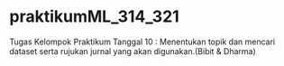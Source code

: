 # praktikumML_314_321
Tugas Kelompok Praktikum
Tanggal 10 : Menentukan topik dan mencari dataset serta rujukan jurnal yang akan digunakan.(Bibit & Dharma)
